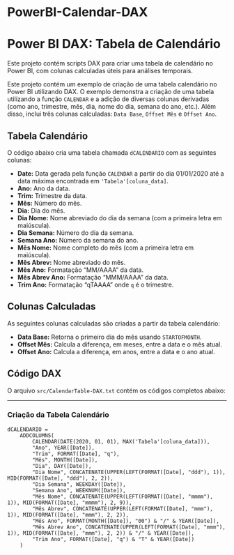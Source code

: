 # PowerBI-Calendar-DAX
# Power BI DAX: Tabela de Calendário

Este projeto contém scripts DAX para criar uma tabela de calendário no Power BI, com colunas calculadas úteis para análises temporais.

Este projeto contém um exemplo de criação de uma tabela calendário no Power BI utilizando DAX. O exemplo demonstra a criação de uma tabela utilizando a função `CALENDAR` e a adição de diversas colunas derivadas (como ano, trimestre, mês, dia, nome do dia, semana do ano, etc.). Além disso, inclui três colunas calculadas: `Data Base`, `Offset Mês` e `Offset Ano`.

## Tabela Calendário

O código abaixo cria uma tabela chamada `dCALENDARIO` com as seguintes colunas:
- **Date:** Data gerada pela função `CALENDAR` a partir do dia 01/01/2020 até a data máxima encontrada em `'Tabela'[coluna_data]`.
- **Ano:** Ano da data.
- **Trim:** Trimestre da data.
- **Mês:** Número do mês.
- **Dia:** Dia do mês.
- **Dia Nome:** Nome abreviado do dia da semana (com a primeira letra em maiúscula).
- **Dia Semana:** Número do dia da semana.
- **Semana Ano:** Número da semana do ano.
- **Mês Nome:** Nome completo do mês (com a primeira letra em maiúscula).
- **Mês Abrev:** Nome abreviado do mês.
- **Mês Ano:** Formatação “MM/AAAA” da data.
- **Mês Abrev Ano:** Formatação “MMM/AAAA” da data.
- **Trim Ano:** Formatação “qTAAAA” onde `q` é o trimestre.

## Colunas Calculadas

As seguintes colunas calculadas são criadas a partir da tabela calendário:

- **Data Base:** Retorna o primeiro dia do mês usando `STARTOFMONTH`.
- **Offset Mês:** Calcula a diferença, em meses, entre a data e o mês atual.
- **Offset Ano:** Calcula a diferença, em anos, entre a data e o ano atual.

## Código DAX

O arquivo `src/CalendarTable-DAX.txt` contém os códigos completos abaixo:

---

### Criação da Tabela Calendário

```dax
dCALENDARIO =
    ADDCOLUMNS(
        CALENDAR(DATE(2020, 01, 01), MAX('Tabela'[coluna_data])),
        "Ano", YEAR([Date]),
        "Trim", FORMAT([Date], "q"),
        "Mês", MONTH([Date]),
        "Dia", DAY([Date]),
        "Dia Nome", CONCATENATE(UPPER(LEFT(FORMAT([Date], "ddd"), 1)), MID(FORMAT([Date], "ddd"), 2, 2)),
        "Dia Semana", WEEKDAY([Date]),
        "Semana Ano", WEEKNUM([Date]),
        "Mês Nome", CONCATENATE(UPPER(LEFT(FORMAT([Date], "mmmm"), 1)), MID(FORMAT([Date], "mmmm"), 2, 9)),
        "Mês Abrev", CONCATENATE(UPPER(LEFT(FORMAT([Date], "mmm"), 1)), MID(FORMAT([Date], "mmm"), 2, 2)),
        "Mês Ano", FORMAT(MONTH([Date]), "00") & "/" & YEAR([Date]),
        "Mês Abrev Ano", CONCATENATE(UPPER(LEFT(FORMAT([Date], "mmm"), 1)), MID(FORMAT([Date], "mmm"), 2, 2)) & "/" & YEAR([Date]),
        "Trim Ano", FORMAT([Date], "q") & "T" & YEAR([Date])
    )
